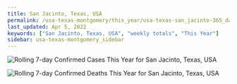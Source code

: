 ```yaml
---
title: San Jacinto, Texas, USA
permalink: /usa-texas-montgomery/this_year/usa-texas-san_jacinto-365_days.html
last_updated: Apr 5, 2022
keywords: ["San Jacinto, Texas, USA", "weekly totals", "This Year"]
sidebar: usa-texas-montgomery_sidebar
---
```


![Rolling 7-day Confirmed Cases This Year for San Jacinto, Texas, USA](/covid_tracker/images/graphs/usa-texas-san_jacinto-rolling_7_days_confirmed-365_days_graph.png)

![Rolling 7-day Confirmed Deaths This Year for San Jacinto, Texas, USA](/covid_tracker/images/graphs/usa-texas-san_jacinto-rolling_7_days_deaths-365_days_graph.png)
